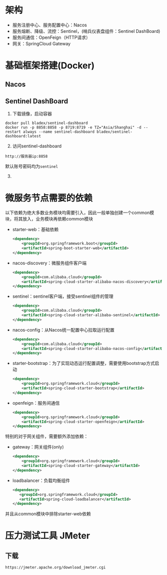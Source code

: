 # 架构

- 服务注册中心、服务配置中心：Nacos
- 服务熔断、降级、流控：Sentinel，(哨兵仪表盘组件：Sentinel DashBoard)
- 服务间通信：OpenFeign（HTTP请求）
- 网关：SpringCloud Gateway



# 基础框架搭建(Docker)

## Nacos

## Sentinel DashBoard

1. 下载镜像，启动容器

```shell
docker pull bladex/sentinel-dashboard
docker run -p 8858:8858 -p 8719:8719 -e TZ="Asia/Shanghai" -d --restart always --name sentinel-dashboard bladex/sentinel-dashboard:latest
```

2. 访问sentinel-dashboard

```
http://服务器ip:8858
```
默认账号密码均为`sentinel`

3. 

# 微服务节点需要的依赖

以下依赖为绝大多数业务模块均需要引入，因此一般单独创建一个common模块，将其放入，业务模块再依赖common模块

- starter-web：基础依赖

  ```xml
  <dependency>
      <groupId>org.springframework.boot</groupId>
      <artifactId>spring-boot-starter-web</artifactId>
  </dependency>
  ```

- nacos-discovery：微服务组件客户端

  ```xml
  <dependency>
      <groupId>com.alibaba.cloud</groupId>
      <artifactId>spring-cloud-starter-alibaba-nacos-discovery</artifactId>
  </dependency>
  ```

- sentinel：sentinel客户端，接受sentinel组件的管理

  ```xml
  <dependency>
      <groupId>com.alibaba.cloud</groupId>
      <artifactId>spring-cloud-starter-alibaba-sentinel</artifactId>
  </dependency>
  ```

- nacos-config：从Nacos统一配置中心拉取运行配置

  ```xml
  <dependency>
      <groupId>com.alibaba.cloud</groupId>
      <artifactId>spring-cloud-starter-alibaba-nacos-config</artifactId>
  </dependency>
  ```

- starter-bootstrap：为了实现动态运行配置调整，需要使用bootstrap方式启动

  ```xml
  <dependency>
      <groupId>org.springframework.cloud</groupId>
      <artifactId>spring-cloud-starter-bootstrap</artifactId>
  </dependency>
  ```

- openfeign：服务间通信

  ```xml
  <dependency>
      <groupId>org.springframework.cloud</groupId>
      <artifactId>spring-cloud-starter-openfeign</artifactId>
  </dependency>
  ```

特别的对于网关组件，需要额外添加依赖：

- gateway：网关组件(only)

  ```xml
  <dependency>
      <groupId>org.springframework.cloud</groupId>
      <artifactId>spring-cloud-starter-gateway</artifactId>
  </dependency>
  ```

- loadbalancer：负载均衡组件

  ```xml
  <dependency>
     <groupId>org.springframework.cloud</groupId>
     <artifactId>spring-cloud-loadbalancer</artifactId>
  </dependency>
  ```

并且从common模块中排除starter-web依赖

# 压力测试工具 JMeter

## 下载

```
https://jmeter.apache.org/download_jmeter.cgi
```

